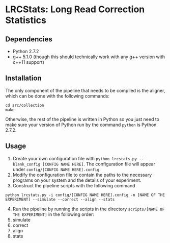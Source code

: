 # LRCStats: Long Read Correction Statistics #

## Dependencies ##
* Python 2.7.2
* g++ 5.1.0 (though this should technically work with any g++ version with c++11 support)

## Installation ##
The only component of the pipeline that needs to be compiled is the aligner, which can be done with the following commands:
```
cd src/collection
make
```
Otherwise, the rest of the pipeline is written in Python so you just need to make sure your version of Python run by the command `python` is Python 2.7.2.

## Usage ##
1. Create your own configuration file with `python lrcstats.py --blank_config [CONFIG NAME HERE]`. The configuration file will appear under `config/[CONFIG NAME HERE].config`.
2. Modify the configuration file to contain the paths to the necessary programs on your system and the details of your experiment.
3. Construct the pipeline scripts with the following command
```
python lrcstats.py -i config/[CONFIG NAME HERE].config -n [NAME OF THE EXPERIMENT] --simulate --correct --align --stats
```
4. Run the pipeline by running the scripts in the directory `scripts/[NAME OF THE EXPERIMENT]` in the following order: 
  1. simulate
  2. correct
  3. align
  4. stats
